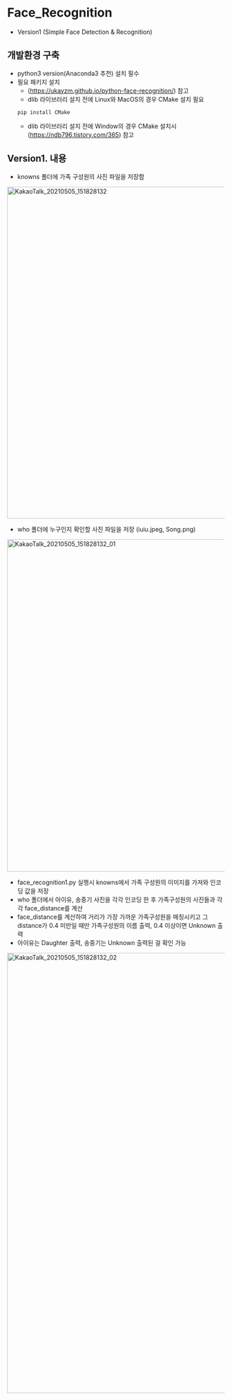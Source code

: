 Face_Recognition
===================================================
- Version1 (Simple Face Detection & Recognition)

개발환경 구축
---------------------------------------------------
- python3 version(Anaconda3 추천) 설치 필수
- 필요 패키지 설치
  - (https://ukayzm.github.io/python-face-recognition/) 참고
  - dlib 라이브러리 설치 전에 Linux와 MacOS의 경우 CMake 설치 필요
  <pre><code>pip install CMake</code></pre>
  - dlib 라이브러리 설치 전에 Window의 경우 CMake 설치시 (https://ndb796.tistory.com/365) 참고

  
Version1. 내용
---------------------------------------------------
- knowns 폴더에 가족 구성원의 사진 파일을 저장함
 <img width="768" alt="KakaoTalk_20210505_151828132" src="https://user-images.githubusercontent.com/54658745/117103565-895a1480-adb5-11eb-884f-4da63480e688.png">
 
 
- who 폴더에 누구인지 확인할 사진 파일을 저장 (iuiu.jpeg, Song.png)
 <img width="769" alt="KakaoTalk_20210505_151828132_01" src="https://user-images.githubusercontent.com/54658745/117103580-8fe88c00-adb5-11eb-9d4d-876549013c78.png">
 
 
- face_recognition1.py 실행시 knowns에서 가족 구성원의 이미지를 가져와 인코딩 값을 저장
- who 폴더에서 아이유, 송중기 사진을 각각 인코딩 한 후 가족구성원의 사진들과 각각 face_distance를 계산
- face_distance를 계산하여 거리가 가장 가까운 가족구성원을 매칭시키고 그 distance가 0.4 미만일 때만 가족구성원의 이름 출력, 0.4 이상이면 Unknown 출력
- 아이유는 Daughter 출력, 송중기는 Unknown 출력된 걸 확인 가능


 <img width="1019" alt="KakaoTalk_20210505_151828132_02" src="https://user-images.githubusercontent.com/54658745/117103598-97a83080-adb5-11eb-94e1-445bf3791433.png">
